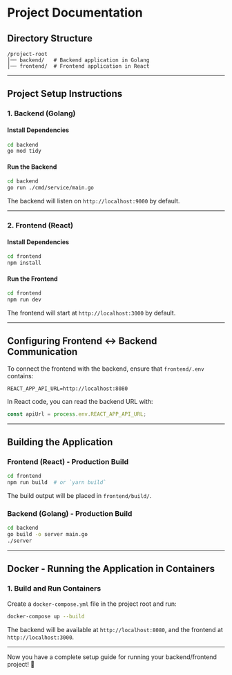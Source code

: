 # Project Documentation

## Directory Structure
```
/project-root
│── backend/   # Backend application in Golang
│── frontend/  # Frontend application in React
```

---

## **Project Setup Instructions**

### **1. Backend (Golang)**

#### **Install Dependencies**
```sh
cd backend
go mod tidy
```

#### **Run the Backend**
```sh
cd backend
go run ./cmd/service/main.go
```
The backend will listen on `http://localhost:9000` by default.

---

### **2. Frontend (React)**


#### **Install Dependencies**
```sh
cd frontend
npm install
```

#### **Run the Frontend**
```sh
cd frontend
npm run dev  
```
The frontend will start at `http://localhost:3000` by default.

---

## **Configuring Frontend ↔ Backend Communication**

To connect the frontend with the backend, ensure that `frontend/.env` contains:
```
REACT_APP_API_URL=http://localhost:8080
```
In React code, you can read the backend URL with:
```js
const apiUrl = process.env.REACT_APP_API_URL;
```

---

## **Building the Application**

### **Frontend (React) - Production Build**
```sh
cd frontend
npm run build  # or `yarn build`
```
The build output will be placed in `frontend/build/`.

### **Backend (Golang) - Production Build**
```sh
cd backend
go build -o server main.go
./server
```

---

## **Docker - Running the Application in Containers**

### **1. Build and Run Containers**
Create a `docker-compose.yml` file in the project root and run:
```sh
docker-compose up --build
```
The backend will be available at `http://localhost:8080`, and the frontend at `http://localhost:3000`.

---

Now you have a complete setup guide for running your backend/frontend project! 🚀

